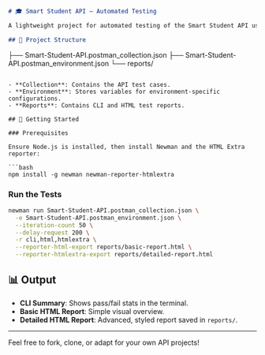 ```markdown
# 🎓 Smart Student API – Automated Testing

A lightweight project for automated testing of the Smart Student API using Postman and Newman. The collection runs 50 iterations with a 200ms delay between requests, generating detailed HTML reports.

## 📁 Project Structure

```

├── Smart-Student-API.postman\_collection.json
├── Smart-Student-API.postman\_environment.json
└── reports/

````

- **Collection**: Contains the API test cases.
- **Environment**: Stores variables for environment-specific configurations.
- **Reports**: Contains CLI and HTML test reports.

## 🚀 Getting Started

### Prerequisites

Ensure Node.js is installed, then install Newman and the HTML Extra reporter:

```bash
npm install -g newman newman-reporter-htmlextra
````

### Run the Tests

```bash
newman run Smart-Student-API.postman_collection.json \
  -e Smart-Student-API.postman_environment.json \
  --iteration-count 50 \
  --delay-request 200 \
  -r cli,html,htmlextra \
  --reporter-html-export reports/basic-report.html \
  --reporter-htmlextra-export reports/detailed-report.html
```

## 📊 Output

* **CLI Summary**: Shows pass/fail stats in the terminal.
* **Basic HTML Report**: Simple visual overview.
* **Detailed HTML Report**: Advanced, styled report saved in `reports/`.

---

Feel free to fork, clone, or adapt for your own API projects!

```
